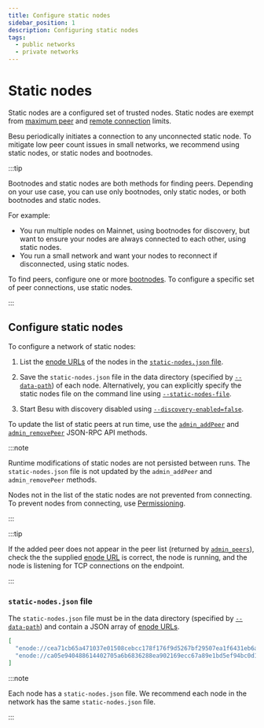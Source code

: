 ```yaml
---
title: Configure static nodes
sidebar_position: 1
description: Configuring static nodes
tags:
  - public networks
  - private networks
---
```


# Static nodes

Static nodes are a configured set of trusted nodes. Static nodes are exempt from [maximum peer](manage-peers.md#limit-peers) and [remote connection](manage-peers.md#limit-remote-connections) limits.

Besu periodically initiates a connection to any unconnected static node. To mitigate low peer count issues in small networks, we recommend using static nodes, or static nodes and bootnodes. 

:::tip

Bootnodes and static nodes are both methods for finding peers. Depending on your use case, you can use only bootnodes, only static nodes, or both bootnodes and static nodes. 

For example:
* You run multiple nodes on Mainnet, using bootnodes for discovery, but want to ensure your nodes are always connected to each other, using static nodes.
* You run a small network and want your nodes to reconnect if disconnected, using static nodes. 

To find peers, configure one or more [bootnodes](../../../private-networks/how-to/configure/bootnodes.md). To configure a specific set of peer connections, use static nodes.

:::

## Configure static nodes

To configure a network of static nodes:

1. List the [enode URLs](../../concepts/node-keys.md#enode-url) of the nodes in the [`static-nodes.json` file](#static-nodesjson-file).

1. Save the `static-nodes.json` file in the data directory (specified by [`--data-path`](../../reference/cli/options.md#data-path)) of each node. Alternatively, you can explicitly specify the static nodes file on the command line using [`--static-nodes-file`](../../reference/cli/options.md#static-nodes-file).

1. Start Besu with discovery disabled using [`--discovery-enabled=false`](../../reference/cli/options.md#discovery-enabled).

To update the list of static peers at run time, use the [`admin_addPeer`](../../reference/api/index.md#admin_addpeer) and [`admin_removePeer`](../../reference/api/index.md#admin_removepeer) JSON-RPC API methods.

:::note

Runtime modifications of static nodes are not persisted between runs. The `static-nodes.json` file is not updated by the `admin_addPeer` and `admin_removePeer` methods.

Nodes not in the list of the static nodes are not prevented from connecting. To prevent nodes from connecting, use [Permissioning](../../../private-networks/concepts/permissioning/index.md).

:::

:::tip

If the added peer does not appear in the peer list (returned by [`admin_peers`](../../reference/api/index.md#admin_peers)), check the the supplied [enode URL](../../concepts/node-keys.md#enode-url) is correct, the node is running, and the node is listening for TCP connections on the endpoint.

:::

### `static-nodes.json` file

The `static-nodes.json` file must be in the data directory (specified by [`--data-path`](../../reference/cli/options.md#data-path)) and contain a JSON array of [enode URLs](../../concepts/node-keys.md#enode-url).

```json title="Example"
[
  "enode://cea71cb65a471037e01508cebcc178f176f9d5267bf29507ea1f6431eb6a5dc67d086dc8dc54358a72299dab1161febc5d7af49d1609c69b42b5e54544145d4f@127.0.0.1:30303",
  "enode://ca05e940488614402705a6b6836288ea902169ecc67a89e1bd5ef94bc0d1933f20be16bc881ffb4be59f521afa8718fc26eec2b0e90f2cd0f44f99bc8103e60f@127.0.0.1:30304"
]
```

:::note

Each node has a `static-nodes.json` file. We recommend each node in the network has the same `static-nodes.json` file.

:::
